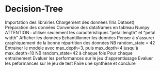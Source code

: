 # Decision-Tree

Importation des librairies
Chargement des données (Iris Dataset)
Préparation des données
  Conversion des dataframes en tableau Numpy
  ATTENTION : utiliser seulement les caractéristiques "petal length" et "petal width"
Afficher les données
Echantillonner les données
  Penser à s'assurer graphiquement de la bonne répartition des données
  NB random_state = 42
Entrainer le modèle avec max_depth=3, puis max_depth=4 jusqu'à max_depth=10
  NB random_state=42 à chaque fois
Pour chaque entrainement
  Evaluer les performances sur le jeu d'apprentissage
  Evaluer les peformances sur le jeu de test
Faire une synthèse et conclure
